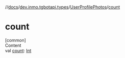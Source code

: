 //[docs](../../../index.md)/[dev.inmo.tgbotapi.types](../index.md)/[UserProfilePhotos](index.md)/[count](count.md)



# count  
[common]  
Content  
val [count](count.md): [Int](https://kotlinlang.org/api/latest/jvm/stdlib/kotlin/-int/index.html)  



